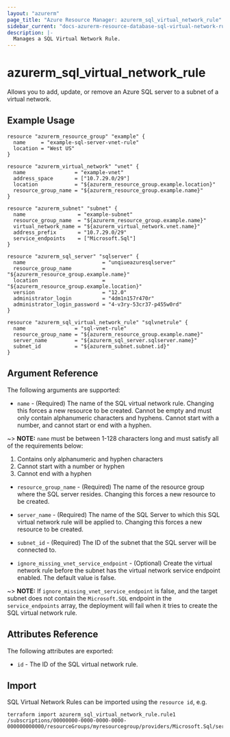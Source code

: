 ```yaml
---
layout: "azurerm"
page_title: "Azure Resource Manager: azurerm_sql_virtual_network_rule"
sidebar_current: "docs-azurerm-resource-database-sql-virtual-network-rule"
description: |-
  Manages a SQL Virtual Network Rule.
---
```


# azurerm_sql_virtual_network_rule

Allows you to add, update, or remove an Azure SQL server to a subnet of a virtual network.

## Example Usage

```hcl
resource "azurerm_resource_group" "example" {
  name     = "example-sql-server-vnet-rule"
  location = "West US"
}

resource "azurerm_virtual_network" "vnet" {
  name                = "example-vnet"
  address_space       = ["10.7.29.0/29"]
  location            = "${azurerm_resource_group.example.location}"
  resource_group_name = "${azurerm_resource_group.example.name}"
}

resource "azurerm_subnet" "subnet" {
  name                 = "example-subnet"
  resource_group_name  = "${azurerm_resource_group.example.name}"
  virtual_network_name = "${azurerm_virtual_network.vnet.name}"
  address_prefix       = "10.7.29.0/29"
  service_endpoints    = ["Microsoft.Sql"]
}

resource "azurerm_sql_server" "sqlserver" {
  name                         = "unqiueazuresqlserver"
  resource_group_name          = "${azurerm_resource_group.example.name}"
  location                     = "${azurerm_resource_group.example.location}"
  version                      = "12.0"
  administrator_login          = "4dm1n157r470r"
  administrator_login_password = "4-v3ry-53cr37-p455w0rd"
}

resource "azurerm_sql_virtual_network_rule" "sqlvnetrule" {
  name                = "sql-vnet-rule"
  resource_group_name = "${azurerm_resource_group.example.name}"
  server_name         = "${azurerm_sql_server.sqlserver.name}"
  subnet_id           = "${azurerm_subnet.subnet.id}"
}
```

## Argument Reference

The following arguments are supported:

* `name` - (Required) The name of the SQL virtual network rule. Changing this forces a new resource to be created. Cannot be empty and must only contain alphanumeric characters and hyphens. Cannot start with a number, and cannot start or end with a hyphen.

~> **NOTE:** `name` must be between 1-128 characters long and must satisfy all of the requirements below:
1. Contains only alphanumeric and hyphen characters
2. Cannot start with a number or hyphen
3. Cannot end with a hyphen

* `resource_group_name` - (Required) The name of the resource group where the SQL server resides. Changing this forces a new resource to be created.

* `server_name` - (Required) The name of the SQL Server to which this SQL virtual network rule will be applied to. Changing this forces a new resource to be created.

* `subnet_id` - (Required) The ID of the subnet that the SQL server will be connected to.

* `ignore_missing_vnet_service_endpoint` - (Optional) Create the virtual network rule before the subnet has the virtual network service endpoint enabled. The default value is false.

~> **NOTE:** If `ignore_missing_vnet_service_endpoint` is false, and the target subnet does not contain the `Microsoft.SQL` endpoint in the `service_endpoints` array, the deployment will fail when it tries to create the SQL virtual network rule.

## Attributes Reference

The following attributes are exported:

* `id` - The ID of the SQL virtual network rule.

## Import

SQL Virtual Network Rules can be imported using the `resource id`, e.g.

```shell
terraform import azurerm_sql_virtual_network_rule.rule1 /subscriptions/00000000-0000-0000-0000-000000000000/resourceGroups/myresourcegroup/providers/Microsoft.Sql/servers/myserver/virtualNetworkRules/vnetrulename
```
